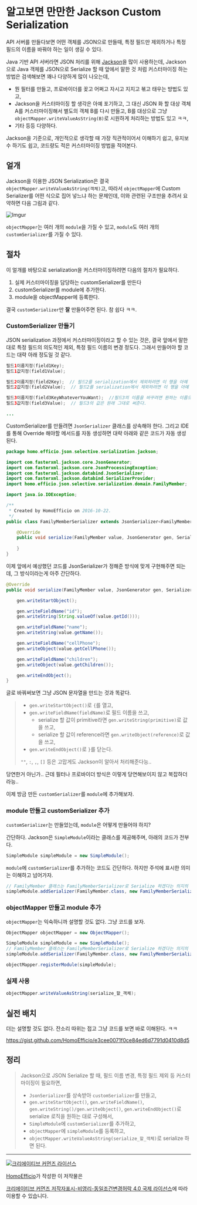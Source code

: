 # 알고보면 만만한 Jackson Custom Serialization

API 서버를 만들다보면 어떤 객체를 JSON으로 만들때, 특정 필드만 제외하거나 특정 필드의 이름을 바꿔야 하는 일이 생길 수 있다.

Java 기반 API 서버라면 JSON 처리를 위해 [Jackson](https://github.com/FasterXML/jackson)을 많이 사용하는데, Jackson으로 Java 객체를 JSON으로 Serialize 할 때 앞에서 말한 것 처럼 커스터마이징 하는 방법은 검색해보면 꽤나 다양하게 많이 나오는데, 

- 뭔 필터를 만들고, 프로바이더를 꽂고 어쩌고 자시고 지지고 볶고 태우는 방법도 있고, 
- Jackson을 커스터마이징 할 생각은 아예 포기하고, 그 대신 JSON 화 할 대상 객체 A를 커스터마이징해서 별도의 객체 B를 다시 만들고, B를 대상으로 그냥 `objectMapper.writeValueAsString(B)`로 시원하게 처리하는 방법도 있고 ㅋㅋ,
- 기타 등등 다양하다.

Jackson을 기준으로, 개인적으로 생각할 때 가장 직관적이어서 이해하기 쉽고, 유지보수 하기도 쉽고, 코드량도 적은 커스터마이징 방법을 적어본다.

## 얼개

Jackson을 이용한 JSON Serialization은 결국 `objectMapper.writeValueAsString(객체)`고, 따라서 `objectMapper`에 Custom Serializer를 어떤 식으로 집어 넣느냐 하는 문제인데, 이와 관련된 구조만을 추려서 요약하면 다음 그림과 같다.

![Imgur](http://i.imgur.com/JUYnjRE.png)

`objectMapper`는 여러 개의 `module`을 가질 수 있고, `module`도 여러 개의 `customSerializer`를 가질 수 있다.

## 절차

이 얼개를 바탕으로 serialization을 커스터마이징하려면 다음의 절차가 필요하다.

1. 실제 커스터마이징을 담당하는 customSerializer를 만든다
2. customSerializer를 module에 추가한다.
3. module을 objectMapper에 등록한다.

결국 `customSerializer`만 **잘** 만들어주면 된다. 참 쉽다 ㅋㅋ.

### CustomSerializer 만들기

JSON serialization 과정에서 커스터마이징이라고 할 수 있는 것은, 결국 앞에서 말한대로 특정 필드의 의도적인 제외, 특정 필드 이름의 변경 정도다. 그래서 만들어야 할 코드는 대략 아래 정도일 것 같다.

```java
필드1이름지정(field1Key);
필드1값지정(field1Value);

필드2이름지정(field2Key);  // 필드2를 serialization에서 제외하려면 이 행을 아예 안 써버리면 된다.
필드2값지정(field2Value);  // 필드2를 serialization에서 제외하려면 이 행을 아예 안 써버리면 된다.

필드3이름지정(field3KeyWhateverYouWant);  //필드3의 이름을 바꾸려면 원하는 이름으로 지정해주면 된다.
필드3값지정(field3Value);  // 필드3의 값은 원래 그대로 써준다.

...
```

CustomSerializer를 만들려면 `JsonSerializer` 클래스를 상속해야 한다. 그리고 IDE를 통해 Override 해야할 메서드를 자동 생성하면 대략 아래와 같은 코드가 자동 생성 된다.

```java
package homo.efficio.json.selective.serialization.jackson;

import com.fasterxml.jackson.core.JsonGenerator;
import com.fasterxml.jackson.core.JsonProcessingException;
import com.fasterxml.jackson.databind.JsonSerializer;
import com.fasterxml.jackson.databind.SerializerProvider;
import homo.efficio.json.selective.serialization.domain.FamilyMember;

import java.io.IOException;

/**
 * Created by HomoEfficio on 2016-10-22.
 */
public class FamilyMemberSerializer extends JsonSerializer<FamilyMember> {

    @Override
    public void serialize(FamilyMember value, JsonGenerator gen, SerializerProvider serializers) throws IOException, JsonProcessingException {
        
    }
}
```

이제 앞에서 예상했던 코드를 JsonSerializer가 정해준 방식에 맞게 구현해주면 되는데, 그 방식이라는게 아주 간단하다.

``` java
@Override
public void serialize(FamilyMember value, JsonGenerator gen, SerializerProvider serializers) throws IOException, JsonProcessingException {

    gen.writeStartObject();

    gen.writeFieldName("id");
    gen.writeString(String.valueOf(value.getId()));

    gen.writeFieldName("name");
    gen.writeString(value.getName());

    gen.writeFieldName("cellPhone");
    gen.writeObject(value.getCellPhone());

    gen.writeFieldName("children");
    gen.writeObject(value.getChildren());

    gen.writeEndObject();
}
```

글로 바꿔써보면 그냥 JSON 문자열을 만드는 것과 똑같다.

>- `gen.writeStartObject()`로 `{`를 열고,
>  - `gen.writeFieldName(fieldName)`로 필드 이름을 쓰고,
>    - serialize 할 값이 primitive라면 `gen.writeString(primitive)`로 값을 쓰고,
>     - serialize 할 값이 reference라면 `gen.writeObject(reference)`로 값을 쓰고,
>- `gen.writeEndObject()`로 `}`를 닫는다.
>
>`""`, `:`, `,`, `[]` 등은 고맙게도 Jackson이 알아서 처리해준다능..

당연한거 아닌가.. 근데 필터나 프로바이더 방식은 이렇게 당연해보이지 않고 복잡하더라능..

이제 방금 만든 `customSerializer`를 `module`에 추가해보자.

### module 만들고 customSerializer 추가

`customSerializer`는 만들었는데, `module`은 어떻게 만들어야 하지?

간단하다. Jackson은 `SimpleModule`이라는 클래스를 제공해주며, 아래의 코드가 전부다.

```java
SimpleModule simpleModule = new SimpleModule();
```

`module`에 `customSerializer`를 추가하는 코드도 간단하다. 하지만 주석에 표시한 의미는 이해하고 넘어가자.

```java
// FamilyMember 클래스는 FamilyMemberSerializer로 Serialize 하겠다는 의지의 표현.
simpleModule.addSerializer(FamilyMember.class, new FamilyMemberSerializer());
```

### objectMapper 만들고 module 추가

`objectMapper`는 익숙하니까 설명할 것도 없다. 그냥 코드를 보자.

```java
ObjectMapper objectMapper = new ObjectMapper();

SimpleModule simpleModule = new SimpleModule();
// FamilyMember 클래스는 FamilyMemberSerializer로 Serialize 하겠다는 의지의 표현.
simpleModule.addSerializer(FamilyMember.class, new FamilyMemberSerializer());

objectMapper.registerModule(simpleModule);
```

### 실제 사용

```java
objectMapper.writeValueAsString(serialize_할_객체);
```

## 실전 배치

더는 설명할 것도 없다. 잔소리 따위는 접고 그냥 코드를 보면 바로 이해된다. ㅋㅋ

https://gist.github.com/HomoEfficio/e3cee0071f0ce84ed6d7791d0410d8d5

## 정리

>Jackson으로 JSON Serialize 할 때, 필드 이름 변경, 특정 필드 제외 등 커스터마이징이 필요하면,
>- `JsonSerializer`를 상속받아 `customSerializer`를 만들고,
>  - `gen.writeStartObject()`, `gen.writeFieldName()`, `gen.writeString()/gen.writeObject()`, `gen.writeEndObject()`로 serialize 로직을 원하는 대로 구성해서,
>- `SimpleModule`에 `customSerializer`를 추가하고,
>- `objectMapper`에 `simpleModule`를 등록하고,
>- `objectMapper.writeValueAsString(serialize_할_객체)`로 serialize 하면 된다.


----
<a rel="license" href="http://creativecommons.org/licenses/by-nc-sa/4.0/"><img alt="크리에이티브 커먼즈 라이선스" style="border-width:0" src="https://i.creativecommons.org/l/by-nc-sa/4.0/88x31.png" /></a>

<a href='https://www.facebook.com/hanmomhanda' target='_blank'>HomoEfficio</a>가 작성한 이 저작물은

<a rel="license" href="http://creativecommons.org/licenses/by-nc-sa/4.0/">크리에이티브 커먼즈 저작자표시-비영리-동일조건변경허락 4.0 국제 라이선스</a>에 따라 이용할 수 있습니다.
